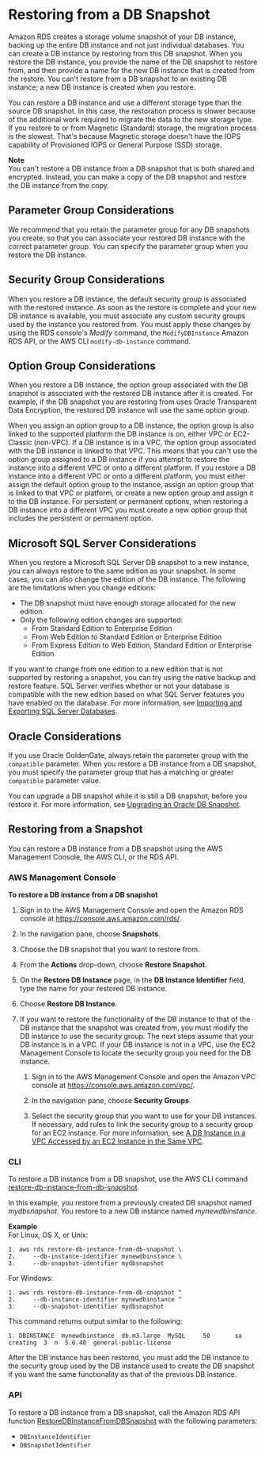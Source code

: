 # Restoring from a DB Snapshot<a name="USER_RestoreFromSnapshot"></a>

Amazon RDS creates a storage volume snapshot of your DB instance, backing up the entire DB instance and not just individual databases\. You can create a DB instance by restoring from this DB snapshot\. When you restore the DB instance, you provide the name of the DB snapshot to restore from, and then provide a name for the new DB instance that is created from the restore\. You can't restore from a DB snapshot to an existing DB instance; a new DB instance is created when you restore\. 

You can restore a DB instance and use a different storage type than the source DB snapshot\. In this case, the restoration process is slower because of the additional work required to migrate the data to the new storage type\. If you restore to or from Magnetic \(Standard\) storage, the migration process is the slowest\. That's because Magnetic storage doesn't have the IOPS capability of Provisioned IOPS or General Purpose \(SSD\) storage\.

**Note**  
You can't restore a DB instance from a DB snapshot that is both shared and encrypted\. Instead, you can make a copy of the DB snapshot and restore the DB instance from the copy\.

## Parameter Group Considerations<a name="USER_RestoreFromSnapshot.Parameters"></a>

We recommend that you retain the parameter group for any DB snapshots you create, so that you can associate your restored DB instance with the correct parameter group\. You can specify the parameter group when you restore the DB instance\. 

## Security Group Considerations<a name="USER_RestoreFromSnapshot.Security"></a>

When you restore a DB instance, the default security group is associated with the restored instance\. As soon as the restore is complete and your new DB instance is available, you must associate any custom security groups used by the instance you restored from\. You must apply these changes by using the RDS console's *Modify* command, the `ModifyDBInstance` Amazon RDS API, or the AWS CLI `modify-db-instance` command\. 

## Option Group Considerations<a name="USER_RestoreFromSnapshot.Options"></a>

When you restore a DB instance, the option group associated with the DB snapshot is associated with the restored DB instance after it is created\. For example, if the DB snapshot you are restoring from uses Oracle Transparent Data Encryption, the restored DB instance will use the same option group\. 

When you assign an option group to a DB instance, the option group is also linked to the supported platform the DB instance is on, either VPC or EC2\-Classic \(non\-VPC\)\. If a DB instance is in a VPC, the option group associated with the DB instance is linked to that VPC\. This means that you can't use the option group assigned to a DB instance if you attempt to restore the instance into a different VPC or onto a different platform\. If you restore a DB instance into a different VPC or onto a different platform, you must either assign the default option group to the instance, assign an option group that is linked to that VPC or platform, or create a new option group and assign it to the DB instance\. For persistent or permanent options, when restoring a DB instance into a different VPC you must create a new option group that includes the persistent or permanent option\. 

## Microsoft SQL Server Considerations<a name="USER_RestoreFromSnapshot.MSSQL"></a>

When you restore a Microsoft SQL Server DB snapshot to a new instance, you can always restore to the same edition as your snapshot\. In some cases, you can also change the edition of the DB instance\. The following are the limitations when you change editions: 
+ The DB snapshot must have enough storage allocated for the new edition\. 
+ Only the following edition changes are supported: 
  + From Standard Edition to Enterprise Edition 
  + From Web Edition to Standard Edition or Enterprise Edition 
  + From Express Edition to Web Edition, Standard Edition or Enterprise Edition 

If you want to change from one edition to a new edition that is not supported by restoring a snapshot, you can try using the native backup and restore feature\. SQL Server verifies whether or not your database is compatible with the new edition based on what SQL Server features you have enabled on the database\. For more information, see [Importing and Exporting SQL Server Databases](SQLServer.Procedural.Importing.md)\. 

## Oracle Considerations<a name="USER_RestoreFromSnapshot.Oracle"></a>

If you use Oracle GoldenGate, always retain the parameter group with the `compatible` parameter\. When you restore a DB instance from a DB snapshot, you must specify the parameter group that has a matching or greater `compatible` parameter value\. 

You can upgrade a DB snapshot while it is still a DB snapshot, before you restore it\. For more information, see [Upgrading an Oracle DB Snapshot](USER_UpgradeDBSnapshot.Oracle.md)\. 

## Restoring from a Snapshot<a name="USER_RestoreFromSnapshot.Restoring"></a>

You can restore a DB instance from a DB snapshot using the AWS Management Console, the AWS CLI, or the RDS API\.

### AWS Management Console<a name="USER_RestoreFromSnapshot.CON"></a>

**To restore a DB instance from a DB snapshot**

1. Sign in to the AWS Management Console and open the Amazon RDS console at [https://console\.aws\.amazon\.com/rds/](https://console.aws.amazon.com/rds/)\.

1. In the navigation pane, choose **Snapshots**\.

1. Choose the DB snapshot that you want to restore from\. 

1. From the **Actions** drop\-down, choose **Restore Snapshot**\. 

1. On the **Restore DB Instance** page, in the **DB Instance Identifier** field, type the name for your restored DB instance\. 

1. Choose **Restore DB Instance**\. 

1. If you want to restore the functionality of the DB instance to that of the DB instance that the snapshot was created from, you must modify the DB instance to use the security group\. The next steps assume that your DB instance is in a VPC\. If your DB instance is not in a VPC, use the EC2 Management Console to locate the security group you need for the DB instance\. 

   1. Sign in to the AWS Management Console and open the Amazon VPC console at [https://console\.aws\.amazon\.com/vpc/](https://console.aws.amazon.com/vpc/)\. 

   1. In the navigation pane, choose **Security Groups**\. 

   1. Select the security group that you want to use for your DB instances\. If necessary, add rules to link the security group to a security group for an EC2 instance\. For more information, see [A DB Instance in a VPC Accessed by an EC2 Instance in the Same VPC](USER_VPC.Scenarios.md#USER_VPC.Scenario1)\. 

### CLI<a name="USER_RestoreFromSnapshot.CLI"></a>

To restore a DB instance from a DB snapshot, use the AWS CLI command [restore\-db\-instance\-from\-db\-snapshot](https://docs.aws.amazon.com/cli/latest/reference/rds/restore-db-instance-from-db-snapshot.html)\. 

In this example, you restore from a previously created DB snapshot named *mydbsnapshot*\. You restore to a new DB instance named *mynewdbinstance*\. 

**Example**  
For Linux, OS X, or Unix:  

```
1. aws rds restore-db-instance-from-db-snapshot \
2.     --db-instance-identifier mynewdbinstance \
3.     --db-snapshot-identifier mydbsnapshot
```
For Windows:  

```
1. aws rds restore-db-instance-from-db-snapshot ^
2.     --db-instance-identifier mynewdbinstance ^
3.     --db-snapshot-identifier mydbsnapshot
```
This command returns output similar to the following:  

```
1. DBINSTANCE  mynewdbinstance  db.m3.large  MySQL     50       sa              creating  3  n  5.6.40  general-public-license
```

After the DB instance has been restored, you must add the DB instance to the security group used by the DB instance used to create the DB snapshot if you want the same functionality as that of the previous DB instance\.

### API<a name="USER_RestoreFromSnapshot.API"></a>

To restore a DB instance from a DB snapshot, call the Amazon RDS API function [RestoreDBInstanceFromDBSnapshot](https://docs.aws.amazon.com/AmazonRDS/latest/APIReference/API_RestoreDBInstanceFromDBSnapshot.html) with the following parameters: 
+ `DBInstanceIdentifier` 
+ `DBSnapshotIdentifier` 